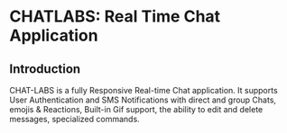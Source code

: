 # CHATLABS: Real Time Chat Application

## Introduction
CHAT-LABS is a fully Responsive Real-time Chat application. 
It supports User Authentication and SMS Notifications with direct and group
Chats, emojis & Reactions, Built-in Gif support, the ability to edit and delete messages, 
specialized commands.

